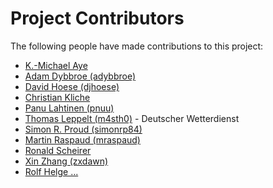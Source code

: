 # Project Contributors

The following people have made contributions to this project:

<!--- Use your GitHub account or any other personal reference URL --->
<!--- If you wish to not use your real name, please use your github username --->
<!--- The list should be alphabetical by last name if possible, with github usernames at the bottom --->
<!--- See https://gist.github.com/djhoese/52220272ec73b12eb8f4a29709be110d for auto-generating parts of this list --->

- [K.-Michael Aye](https://github.com/michaelaye)
- [Adam Dybbroe (adybbroe)](https://github.com/adybbroe)
- [David Hoese (djhoese)](https://github.com/djhoese)
- [Christian Kliche](https://github.com/chk)
- [Panu Lahtinen (pnuu)](https://github.com/pnuu)
- [Thomas Leppelt (m4sth0)](https://github.com/m4sth0) - Deutscher Wetterdienst
- [Simon R. Proud (simonrp84)](https://github.com/simonrp84)
- [Martin Raspaud (mraspaud)](https://github.com/mraspaud)
- [Ronald Scheirer](https://github.com/)
- [Xin Zhang (zxdawn)](https://github.com/zxdawn)
- [Rolf Helge ...](https://github.com/HelgeCPH)
